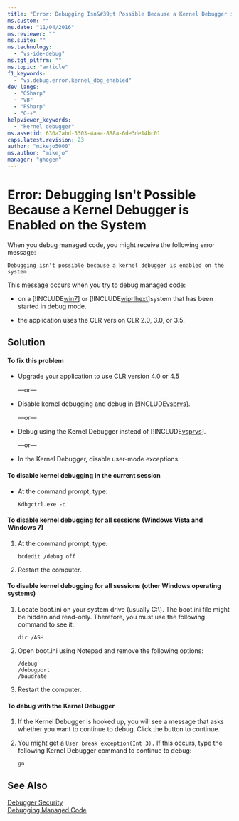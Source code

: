 ```yaml
---
title: "Error: Debugging Isn&#39;t Possible Because a Kernel Debugger is Enabled on the System | Microsoft Docs"
ms.custom: ""
ms.date: "11/04/2016"
ms.reviewer: ""
ms.suite: ""
ms.technology: 
  - "vs-ide-debug"
ms.tgt_pltfrm: ""
ms.topic: "article"
f1_keywords: 
  - "vs.debug.error.kernel_dbg_enabled"
dev_langs: 
  - "CSharp"
  - "VB"
  - "FSharp"
  - "C++"
helpviewer_keywords: 
  - "kernel debugger"
ms.assetid: 630a7abd-3303-4aaa-888a-6de3de14bc01
caps.latest.revision: 23
author: "mikejo5000"
ms.author: "mikejo"
manager: "ghogen"
---
```

# Error: Debugging Isn&#39;t Possible Because a Kernel Debugger is Enabled on the System
When you debug managed code, you might receive the following error message:  
  
```  
Debugging isn't possible because a kernel debugger is enabled on the system  
```  
  
 This message occurs when you try to debug managed code:  
  
-   on a [!INCLUDE[win7](../debugger/includes/win7_md.md)] or [!INCLUDE[wiprlhext](../debugger/includes/wiprlhext_md.md)]system that has been started in debug mode.  
  
-   the application uses the CLR version CLR 2.0, 3.0, or 3.5.  
  
## Solution  
  
#### To fix this problem  
  
-   Upgrade your application to use CLR version 4.0 or 4.5  
  
     —or—  
  
-   Disable kernel debugging and debug in [!INCLUDE[vsprvs](../code-quality/includes/vsprvs_md.md)].  
  
     —or—  
  
-   Debug using the Kernel Debugger instead of [!INCLUDE[vsprvs](../code-quality/includes/vsprvs_md.md)].  
  
     —or—  
  
-   In the Kernel Debugger, disable user-mode exceptions.  
  
#### To disable kernel debugging in the current session  
  
-   At the command prompt, type:  
  
    ```  
    Kdbgctrl.exe -d  
    ```  
  
#### To disable kernel debugging for all sessions (Windows Vista and Windows 7)  
  
1.  At the command prompt, type:  
  
    ```  
    bcdedit /debug off   
    ```  
  
2.  Restart the computer.  
  
#### To disable kernel debugging for all sessions (other Windows operating systems)  
  
1.  Locate boot.ini on your system drive (usually C:\\). The boot.ini file might be hidden and read-only. Therefore, you must use the following command to see it:  
  
    ```  
    dir /ASH  
    ```  
  
2.  Open boot.ini using Notepad and remove the following options:  
  
    ```  
    /debug  
    /debugport  
    /baudrate  
    ```  
  
3.  Restart the computer.  
  
#### To debug with the Kernel Debugger  
  
1.  If the Kernel Debugger is hooked up, you will see a message that asks whether you want to continue to debug. Click the button to continue.  
  
2.  You might get a `User break exception(Int 3).` If this occurs, type the following Kernel Debugger command to continue to debug:  
  
     `gn`  
  
## See Also  
 [Debugger Security](../debugger/debugger-security.md)   
 [Debugging Managed Code](../debugger/debugging-managed-code.md)